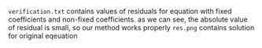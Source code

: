 `verification.txt` contains values of residuals for equation with fixed coefficients and non-fixed coefficients. as we can see, the absolute value of residual is small, so our method works properly
`res.png` contains solution for original eqeuation
